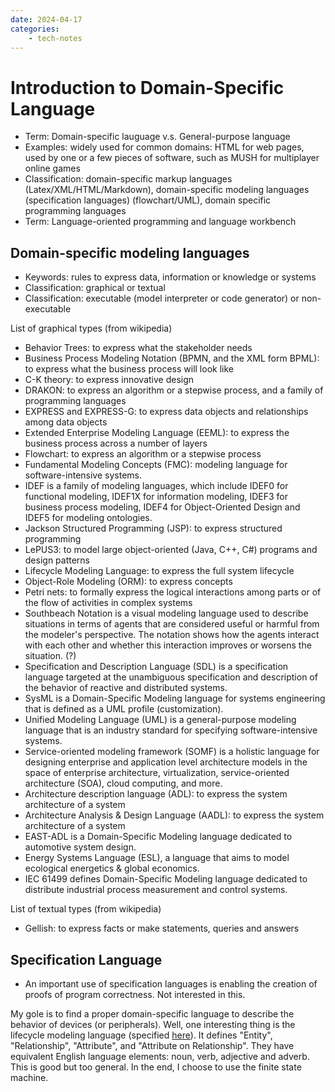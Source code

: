 ```yaml
---
date: 2024-04-17
categories:
    - tech-notes
---
```


# Introduction to Domain-Specific Language

+ Term: Domain-specific lauguage v.s. General-purpose language
+ Examples: widely used for common domains: HTML for web pages, used by
one or a few pieces of software, such as MUSH for multiplayer online games
+ Classification: domain-specific markup languages (Latex/XML/HTML/Markdown),
domain-specific modeling languages (specification languages) (flowchart/UML),
domain specific programming languages
+ Term: Language-oriented programming and language workbench

## Domain-specific modeling languages

+ Keywords: rules to express data, information or knowledge or systems
+ Classification: graphical or textual
+ Classification: executable (model interpreter or code generator) or non-executable

List of graphical types (from wikipedia)

+ Behavior Trees: to express what the stakeholder needs
+ Business Process Modeling Notation (BPMN, and the XML form BPML): to express what the business process will look like
+ C-K theory: to express innovative design
+ DRAKON: to express an algorithm or a stepwise process, and a family of programming languages
+ EXPRESS and EXPRESS-G: to express data objects and relationships among data objects
+ Extended Enterprise Modeling Language (EEML): to express the business process across a number of layers
+ Flowchart: to express an algorithm or a stepwise process
+ Fundamental Modeling Concepts (FMC): modeling language for software-intensive systems.
+ IDEF is a family of modeling languages, which include IDEF0 for functional
modeling, IDEF1X for information modeling, IDEF3 for business process modeling,
IDEF4 for Object-Oriented Design and IDEF5 for modeling ontologies.
+ Jackson Structured Programming (JSP): to express structured programming
+ LePUS3: to model large object-oriented (Java, C++, C#) programs and design patterns
+ Lifecycle Modeling Language: to express the full system lifecycle
+ Object-Role Modeling (ORM): to express concepts
+ Petri nets: to formally express the logical interactions among parts or of the
flow of activities in complex systems
+ Southbeach Notation is a visual modeling language used to describe situations
in terms of agents that are considered useful or harmful from the modeler's
perspective. The notation shows how the agents interact with each other and
whether this interaction improves or worsens the situation. (?)
+ Specification and Description Language (SDL) is a specification language
targeted at the unambiguous specification and description of the behavior of
reactive and distributed systems.
+ SysML is a Domain-Specific Modeling language for systems engineering that is
defined as a UML profile (customization).
+ Unified Modeling Language (UML) is a general-purpose modeling language that is
an industry standard for specifying software-intensive systems.
+ Service-oriented modeling framework (SOMF) is a holistic language for
designing enterprise and application level architecture models in the space of
enterprise architecture, virtualization, service-oriented architecture (SOA),
cloud computing, and more.
+ Architecture description language (ADL): to express the system architecture of a system
+ Architecture Analysis & Design Language (AADL): to express the system architecture of a system
+ EAST-ADL is a Domain-Specific Modeling language dedicated to automotive system design.
+ Energy Systems Language (ESL), a language that aims to model ecological energetics & global economics.
+ IEC 61499 defines Domain-Specific Modeling language dedicated to distribute industrial process measurement and control systems.

List of textual types (from wikipedia)

+ Gellish: to express facts or make statements, queries and answers

## Specification Language

+ An important use of specification languages is enabling the creation of proofs
of program correctness. Not interested in this.

My gole is to find a proper domain-specific language to describe the behavior of
devices (or peripherals). Well, one interesting thing is the lifecycle modeling
language (specified [here](https://www.lifecyclemodeling.org/specification)). It
defines "Entity", "Relationship", "Attribute", and "Attribute on Relationship".
They have equivalent English language elements: noun, verb, adjective and
adverb. This is good but too general. In the end, I choose to use the finite
state machine.
